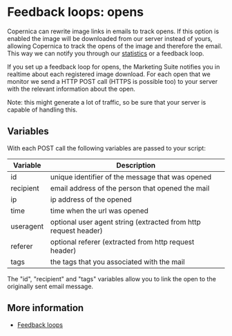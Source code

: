 # Feedback loops: opens

Copernica can rewrite image links in emails to track opens. If this option is enabled 
the image will be downloaded from our server instead of yours, allowing 
Copernica to track the opens of the image and therefore the email. This way we can notify 
you through our [statistics](./statistics) or a feedback loop.

If you set up a feedback loop for opens, the Marketing Suite notifies you in realtime
about each registered image download. For each open that we monitor we send 
a HTTP POST call (HTTPS is possible too) to your server with the relevant 
information about the open. 

Note: this might generate a lot of traffic, so be sure that your server is capable
of handling this.

## Variables

With each POST call the following variables are passed to your script:

| Variable  | Description                                                     |
|-----------|-----------------------------------------------------------------|
| id        | unique identifier of the message that was opened                |
| recipient | email address of the person that opened the mail                |
| ip        | ip address of the opened                                        |
| time      | time when the url was opened                                    |
| useragent | optional user agent string (extracted from http request header) |
| referer   | optional referer (extracted from http request header)           |
| tags      | the tags that you associated with the mail                      |

The "id", "recipient" and "tags" variables allow you to link the open to the 
originally sent email message.

## More information

* [Feedback loops](./feedback-loops)
